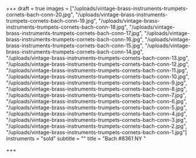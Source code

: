 +++
draft = true
images = ["/uploads/vintage-brass-instruments-trumpets-cornets-bach-conn-20.jpg", "/uploads/vintage-brass-instruments-trumpets-cornets-bach-conn-19.jpg", "/uploads/vintage-brass-instruments-trumpets-cornets-bach-conn-18.jpg", "/uploads/vintage-brass-instruments-trumpets-cornets-bach-conn-17.jpg", "/uploads/vintage-brass-instruments-trumpets-cornets-bach-conn-16.jpg", "/uploads/vintage-brass-instruments-trumpets-cornets-bach-conn-15.jpg", "/uploads/vintage-brass-instruments-trumpets-cornets-bach-conn-14.jpg", "/uploads/vintage-brass-instruments-trumpets-cornets-bach-conn-13.jpg", "/uploads/vintage-brass-instruments-trumpets-cornets-bach-conn-12.jpg", "/uploads/vintage-brass-instruments-trumpets-cornets-bach-conn-11.jpg", "/uploads/vintage-brass-instruments-trumpets-cornets-bach-conn-10.jpg", "/uploads/vintage-brass-instruments-trumpets-cornets-bach-conn-9.jpg", "/uploads/vintage-brass-instruments-trumpets-cornets-bach-conn-8.jpg", "/uploads/vintage-brass-instruments-trumpets-cornets-bach-conn-7.jpg", "/uploads/vintage-brass-instruments-trumpets-cornets-bach-conn-6.jpg", "/uploads/vintage-brass-instruments-trumpets-cornets-bach-conn-5.jpg", "/uploads/vintage-brass-instruments-trumpets-cornets-bach-conn-4.jpg", "/uploads/vintage-brass-instruments-trumpets-cornets-bach-conn-3.jpg", "/uploads/vintage-brass-instruments-trumpets-cornets-bach-conn-2.jpg", "/uploads/vintage-brass-instruments-trumpets-cornets-bach-conn-1.jpg"]
instruments = "sold"
subtitle = ""
title = "Bach #8361 NY "

+++

